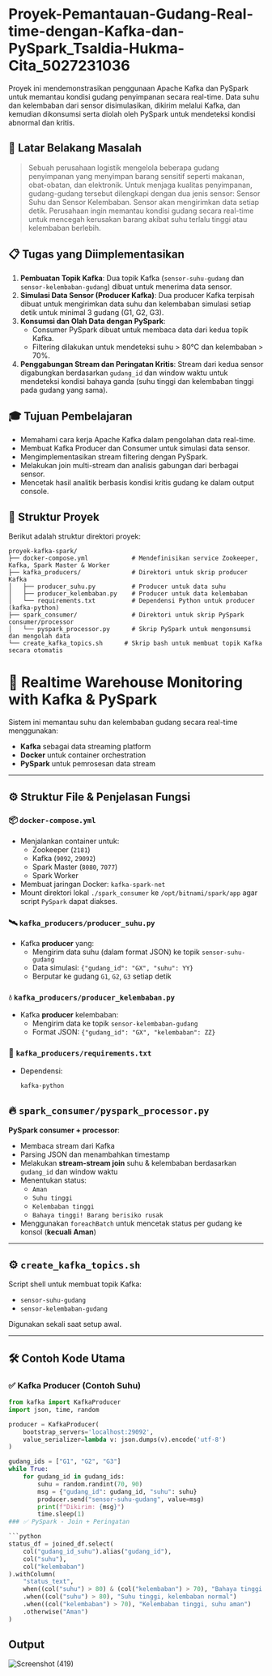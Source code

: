 # Proyek-Pemantauan-Gudang-Real-time-dengan-Kafka-dan-PySpark_Tsaldia-Hukma-Cita_5027231036

Proyek ini mendemonstrasikan penggunaan Apache Kafka dan PySpark untuk memantau kondisi gudang penyimpanan secara real-time. Data suhu dan kelembaban dari sensor disimulasikan, dikirim melalui Kafka, dan kemudian dikonsumsi serta diolah oleh PySpark untuk mendeteksi kondisi abnormal dan kritis.

## 🎯 Latar Belakang Masalah

> Sebuah perusahaan logistik mengelola beberapa gudang penyimpanan yang menyimpan barang sensitif seperti makanan, obat-obatan, dan elektronik. Untuk menjaga kualitas penyimpanan, gudang-gudang tersebut dilengkapi dengan dua jenis sensor: Sensor Suhu dan Sensor Kelembaban. Sensor akan mengirimkan data setiap detik. Perusahaan ingin memantau kondisi gudang secara real-time untuk mencegah kerusakan barang akibat suhu terlalu tinggi atau kelembaban berlebih.

## 📋 Tugas yang Diimplementasikan

1.  **Pembuatan Topik Kafka**: Dua topik Kafka (`sensor-suhu-gudang` dan `sensor-kelembaban-gudang`) dibuat untuk menerima data sensor.
2.  **Simulasi Data Sensor (Producer Kafka)**: Dua producer Kafka terpisah dibuat untuk mengirimkan data suhu dan kelembaban simulasi setiap detik untuk minimal 3 gudang (G1, G2, G3).
3.  **Konsumsi dan Olah Data dengan PySpark**:
    *   Consumer PySpark dibuat untuk membaca data dari kedua topik Kafka.
    *   Filtering dilakukan untuk mendeteksi suhu > 80°C dan kelembaban > 70%.
4.  **Penggabungan Stream dan Peringatan Kritis**: Stream dari kedua sensor digabungkan berdasarkan `gudang_id` dan window waktu untuk mendeteksi kondisi bahaya ganda (suhu tinggi dan kelembaban tinggi pada gudang yang sama).

## 🎓 Tujuan Pembelajaran

*   Memahami cara kerja Apache Kafka dalam pengolahan data real-time.
*   Membuat Kafka Producer dan Consumer untuk simulasi data sensor.
*   Mengimplementasikan stream filtering dengan PySpark.
*   Melakukan join multi-stream dan analisis gabungan dari berbagai sensor.
*   Mencetak hasil analitik berbasis kondisi kritis gudang ke dalam output console.

## 📁 Struktur Proyek

Berikut adalah struktur direktori proyek:
```text
proyek-kafka-spark/
├── docker-compose.yml            # Mendefinisikan service Zookeeper, Kafka, Spark Master & Worker
├── kafka_producers/              # Direktori untuk skrip producer Kafka
│   ├── producer_suhu.py          # Producer untuk data suhu
│   ├── producer_kelembaban.py    # Producer untuk data kelembaban
│   └── requirements.txt          # Dependensi Python untuk producer (kafka-python)
├── spark_consumer/               # Direktori untuk skrip PySpark consumer/processor
│   └── pyspark_processor.py      # Skrip PySpark untuk mengonsumsi dan mengolah data
└── create_kafka_topics.sh      # Skrip bash untuk membuat topik Kafka secara otomatis
```

# 🚀 Realtime Warehouse Monitoring with Kafka & PySpark

Sistem ini memantau suhu dan kelembaban gudang secara real-time menggunakan:
- **Kafka** sebagai data streaming platform
- **Docker** untuk container orchestration
- **PySpark** untuk pemrosesan data stream

---

## ⚙️ Struktur File & Penjelasan Fungsi

### 📦 `docker-compose.yml`
- Menjalankan container untuk:
  * Zookeeper (`2181`)
  * Kafka (`9092`, `29092`)
  * Spark Master (`8080`, `7077`)
  * Spark Worker
- Membuat jaringan Docker: `kafka-spark-net`
- Mount direktori lokal `./spark_consumer` ke `/opt/bitnami/spark/app` agar script `PySpark` dapat diakses.

### 🛰️ `kafka_producers/producer_suhu.py`
- Kafka **producer** yang:
  * Mengirim data suhu (dalam format JSON) ke topik `sensor-suhu-gudang`
  * Data simulasi: `{"gudang_id": "GX", "suhu": YY}`
  * Berputar ke gudang `G1`, `G2`, `G3` setiap detik

### 💧 `kafka_producers/producer_kelembaban.py`
- Kafka **producer** kelembaban:
  * Mengirim data ke topik `sensor-kelembaban-gudang`
  * Format JSON: `{"gudang_id": "GX", "kelembaban": ZZ}`

### 📄 `kafka_producers/requirements.txt`
- Dependensi:
  ```text
  kafka-python

## 🔥 `spark_consumer/pyspark_processor.py`

**PySpark consumer + processor**:

- Membaca stream dari Kafka
- Parsing JSON dan menambahkan timestamp
- Melakukan **stream-stream join** suhu & kelembaban berdasarkan `gudang_id` dan window waktu
- Menentukan status:
  - `Aman`
  - `Suhu tinggi`
  - `Kelembaban tinggi`
  - `Bahaya tinggi! Barang berisiko rusak`
- Menggunakan `foreachBatch` untuk mencetak status per gudang ke konsol (**kecuali Aman**)

---

## ⚙️ `create_kafka_topics.sh`

Script shell untuk membuat topik Kafka:
- `sensor-suhu-gudang`
- `sensor-kelembaban-gudang`

Digunakan sekali saat setup awal.

---

## 🛠️ Contoh Kode Utama

### ✅ Kafka Producer (Contoh Suhu)

```python
from kafka import KafkaProducer
import json, time, random

producer = KafkaProducer(
    bootstrap_servers='localhost:29092',
    value_serializer=lambda v: json.dumps(v).encode('utf-8')
)

gudang_ids = ["G1", "G2", "G3"]
while True:
    for gudang_id in gudang_ids:
        suhu = random.randint(70, 90)
        msg = {"gudang_id": gudang_id, "suhu": suhu}
        producer.send("sensor-suhu-gudang", value=msg)
        print(f"Dikirim: {msg}")
        time.sleep(1)
### ✅ PySpark - Join + Peringatan

```python
status_df = joined_df.select(
    col("gudang_id_suhu").alias("gudang_id"),
    col("suhu"),
    col("kelembaban")
).withColumn(
    "status_text",
    when((col("suhu") > 80) & (col("kelembaban") > 70), "Bahaya tinggi! Barang berisiko rusak")
    .when((col("suhu") > 80), "Suhu tinggi, kelembaban normal")
    .when((col("kelembaban") > 70), "Kelembaban tinggi, suhu aman")
    .otherwise("Aman")
)
```
## Output
![Screenshot (419)](https://github.com/user-attachments/assets/713c3680-0730-4a4c-a2c7-2da5201cd028)
